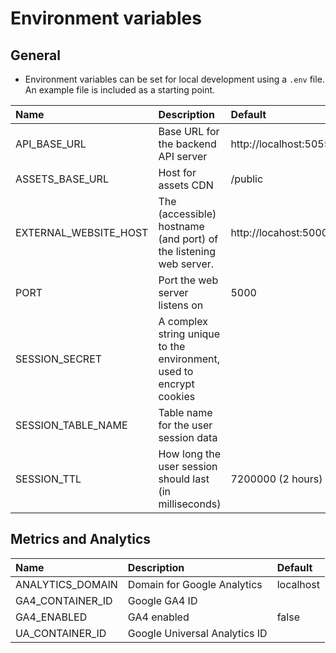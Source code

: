 # Environment variables

## General

- Environment variables can be set for local development using a `.env` file. An example file is included as a starting point.

| Name                  | Description                                                         | Default               |
| :-------------------- | :------------------------------------------------------------------ | :-------------------- |
| API_BASE_URL          | Base URL for the backend API server                                 | http://localhost:5055 |
| ASSETS_BASE_URL       | Host for assets CDN                                                 | /public               |
| EXTERNAL_WEBSITE_HOST | The (accessible) hostname (and port) of the listening web server.   | http://locahost:5000  |
| PORT                  | Port the web server listens on                                      | 5000                  |
| SESSION_SECRET        | A complex string unique to the environment, used to encrypt cookies |                       |
| SESSION_TABLE_NAME    | Table name for the user session data                                |                       |
| SESSION_TTL           | How long the user session should last (in milliseconds)             | 7200000 (2 hours)     |

## Metrics and Analytics

| Name             | Description                   | Default   |
| :--------------- | :---------------------------- | :-------- |
| ANALYTICS_DOMAIN | Domain for Google Analytics   | localhost |
| GA4_CONTAINER_ID | Google GA4 ID                 |           |
| GA4_ENABLED      | GA4 enabled                   | false     |
| UA_CONTAINER_ID  | Google Universal Analytics ID |           |
